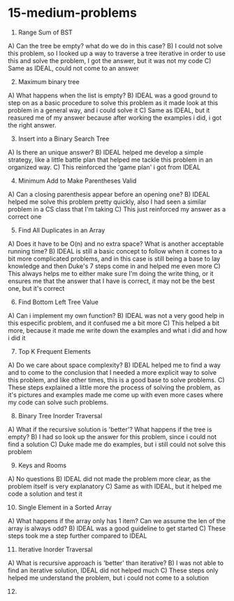 # 15-medium-problems

1) Range Sum of BST

A) Can the tree be empty? what do we do in this case?
B) I could not solve this problem, so I looked up a way to traverse a tree iterative in order to use this and solve the problem, I got the answer, but it was not my code
C) Same as IDEAL, could not come to an answer

2) Maximum binary tree

A) What happens when the list is empty?
B) IDEAL was a good ground to step on as a basic procedure to solve this problem as it made look at this problem in a general way, and i could solve it
C) Same as IDEAL, but it reasured me of my answer because after working the examples i did, i got the right answer.

3) Insert into a Binary Search Tree

A) Is there an unique answer? 
B) IDEAL helped me develop a simple strategy, like a little battle plan that helped me tackle this problem in an organized way.
C) This reinforced the 'game plan' i got from IDEAL

4) Minimum Add to Make Parentheses Valid

A) Can a closing parenthesis appear before an opening one?
B) IDEAL helped me solve this problem pretty quickly, also I had seen a similar problem in a CS class that I'm taking
C) This just reinforced my answer as a correct one

5) Find All Duplicates in an Array

A) Does it have to be O(n) and no extra space? What is another acceptable running time?
B) IDEAL is still a basic concept to follow when it comes to a bit more complicated problems, and in this case is still being a base to lay knowledge and then Duke's 7 steps come in and helped me even more
C) This always helps me to either make sure I'm doing the write thing, or it ensures me that the answer that I have is correct, it may not be the best one, but it's correct

6) Find Bottom Left Tree Value

A) Can i implement my own function?
B) IDEAL was not a very good help in this especific problem, and it confused me a bit more
C) This helped a bit more, because it made me write down the examples and what i did and how i did it

7) Top K Frequent Elements

A) Do we care about space complexity?
B) IDEAL helped me to find a way and to come to the conclusion that I needed a more explicit way to solve this problem, and like other times, this is a good base to solve problems.
C) These steps explained a little more the process of solving the problem, as it's pictures and examples made me come up with even more cases where my code can solve such problems.

8) Binary Tree Inorder Traversal

A) What if the recursive solution is 'better'? What happens if the tree is empty?
B) I had so look up the answer for this problem, since i could not find a solution
C) Duke made me do examples, but i still could not solve this problem

9) Keys and Rooms

A) No questions
B) IDEAL did not made the problem more clear, as the problem itself is very explanatory
C) Same as with IDEAL, but it helped me code a solution and test it

10) Single Element in a Sorted Array

A) What happens if the array only has 1 item? Can we assume the len of the array is always odd?
B) IDEAL was a good guideline to get started
C) These steps took me a step further compared to IDEAL

11) Iterative Inorder Traversal

A) What is recursive approach is 'better' than iterative?
B) I was not able to find an iterative solution, IDEAL did not helped much
C) These steps only helped me understand the problem, but i could not come to a solution

12) 
